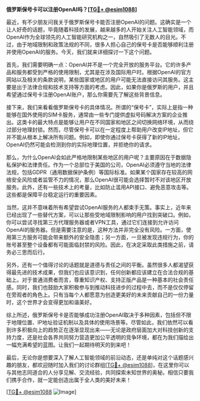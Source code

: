 **俄罗斯保号卡可以注册OpenAI吗？[[TG💪+ @esim1088](https://t.me/s/esim1088)]**

最近，有不少朋友问我关于俄罗斯保号卡能否注册OpenAI的问题。这确实是一个让人好奇的话题，毕竟随着科技的发展，越来越多的人开始关注人工智能领域，而OpenAI作为全球领先的人工智能研究机构之一，自然吸引了无数人的目光。不过，由于地域限制和政策法规的不同，很多人担心自己的保号卡是否能够顺利注册并使用OpenAI的服务。今天，我们就来详细探讨一下这个问题。

首先，我们需要明确一点：OpenAI并不是一个完全开放的服务平台。它的许多产品和服务都受到严格的使用限制，尤其是在涉及国际用户时。根据OpenAI的官方网站以及相关的条款说明，某些国家或地区的用户可能无法直接访问其服务。这主要是出于法律合规和技术支持等方面的考虑。因此，如果你是俄罗斯的用户，并且希望通过保号卡注册OpenAI账户，那么你需要先了解这些背景信息。

接下来，我们来看看俄罗斯保号卡的具体情况。所谓的“保号卡”，实际上是指一种能够在国外使用的SIM卡服务，通常由一些专门提供虚拟号码解决方案的企业推出。这类卡的最大特点是能够让用户在不同国家和地区之间切换网络环境，从而绕过部分地理封锁。然而，尽管保号卡可以在一定程度上帮助用户改变IP地址，但它并不能从根本上解决所有问题。例如，即使你通过保号卡获得了新的IP地址，OpenAI仍然可能会检测到你的实际地理位置，并拒绝你的请求。

那么，为什么OpenAI会如此严格地限制某些地区的用户呢？主要原因在于数据隐私保护和法律责任。作为一个总部位于美国的公司，OpenAI必须遵守当地的法律法规，包括GDPR（通用数据保护条例）等国际标准。如果某个国家存在较高的网络安全风险或者监管不力的情况，那么OpenAI很可能会选择暂时不对该地区开放服务。此外，还有一些技术上的考量，比如防止滥用API接口、避免恶意攻击等。这些都是保障平台稳定运行的重要因素。

当然，这并不意味着所有希望尝试OpenAI服务的人都束手无策。事实上，近年来已经出现了一些替代方案，可以让那些受地域限制影响的用户找到突破口。例如，你可以尝试寻找第三方代理服务器或者VPN工具，通过它们连接到允许访问OpenAI的服务器。但是需要注意的是，这种方法并非完全没有风险。一方面，使用第三方服务可能会带来额外的安全隐患；另一方面，一旦被发现违规行为，你的账号甚至整个设备都有可能面临封禁的风险。因此，在决定采取此类措施之前，请务必三思而后行。

另外，还有一个值得讨论的话题就是道德与责任之间的平衡。虽然很多人都渴望获得最先进的技术成果，但我们也应该意识到，任何创新都应该建立在合法合规的基础上。对于普通消费者而言，尊重知识产权、支持正版产品是一种基本的社会责任感。同时，我们也鼓励大家积极参与到推动科技进步的过程中去，而不是仅仅停留在旁观者的角色上。只有当每个人都愿意为创造更美好的未来贡献自己的一份力量时，这个世界才会变得更加和谐美好。

综上所述，俄罗斯保号卡是否能够成功注册OpenAI取决于多种因素，包括但不限于地理位置、IP地址验证机制以及具体的使用场景等。尽管如此，我们依然可以看到许多积极向上的趋势正在逐渐显现出来——无论是政府层面加大对科技创新的支持力度，还是社会各界共同努力营造更加公平透明的竞争环境，都在为我们描绘出一幅充满希望的蓝图。让我们一起期待明天的到来吧！

最后，无论你是想要深入了解人工智能领域的前沿动态，还是单纯对这个话题感兴趣的朋友，都欢迎随时加入我们的讨论群组[[TG💪+ @esim1088](https://t.me/s/esim1088)]，在这里你可以与其他志同道合的人分享见解、交流经验，共同探索未知世界的奥秘。相信只要我们携手合作，就一定能创造出属于全人类的美好未来！

[[TG💪+ @esim1088](https://t.me/s/esim1088) ![Image](https://i.postimg.cc/4NQfJmqS/Snipaste-2025-05-13-00-14-12.png)]